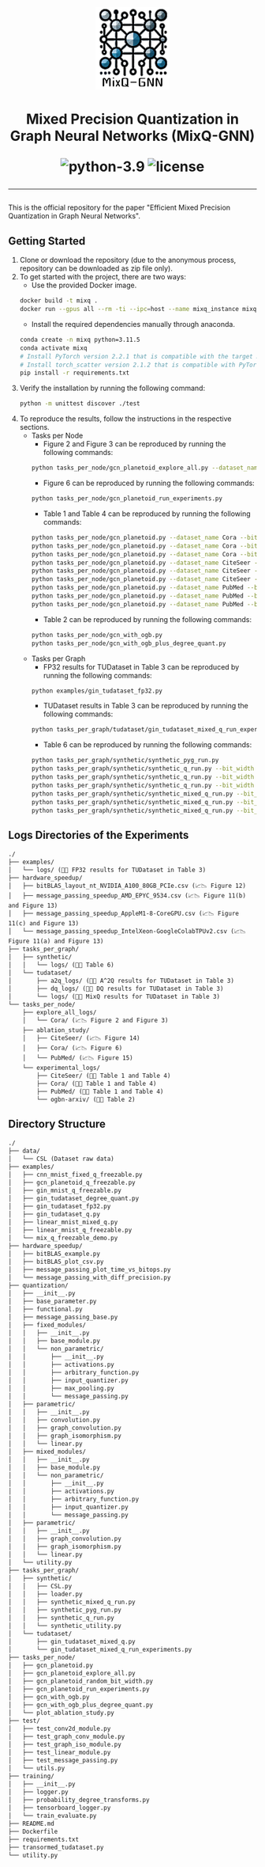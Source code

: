<div align="center">
<img src="./assets/MixQ-logo.png" width="150">

<h1> Mixed Precision Quantization in Graph Neural Networks (MixQ-GNN)

![python-3.9](https://img.shields.io/badge/python-3.11.5-blue)
![license](https://img.shields.io/badge/license-MIT-green)
_________________________
</div>

This is the official repository for the paper "Efficient Mixed Precision Quantization in Graph Neural Networks".

## Getting Started
1. Clone or download the repository (due to the anonymous process, repository can be downloaded as zip file only).
2. To get started with the project, there are two ways:
   * Use the provided Docker image.
   ```bash
   docker build -t mixq .
   docker run --gpus all --rm -ti --ipc=host --name mixq_instance mixq /bin/bash
   ```
   * Install the required dependencies manually through anaconda.
   ```bash
   conda create -n mixq python=3.11.5
   conda activate mixq
   # Install PyTorch version 2.2.1 that is compatible with the target machine
   # Install torch_scatter version 2.1.2 that is compatible with PyTorch
   pip install -r requirements.txt
   ```
3. Verify the installation by running the following command:
   ```bash
   python -m unittest discover ./test
   ```
4. To reproduce the results, follow the instructions in the respective sections.
   * Tasks per Node
     * Figure 2 and Figure 3 can be reproduced by running the following commands:
     ```bash
     python tasks_per_node/gcn_planetoid_explore_all.py --dataset_name Cora
     ```
     * Figure 6 can be reproduced by running the following commands:
     ```bash
     python tasks_per_node/gcn_planetoid_run_experiments.py
     ```
     * Table 1 and Table 4 can be reproduced by running the following commands:
     ```bash
     python tasks_per_node/gcn_planetoid.py --dataset_name Cora --bit_width_lambda -0.000000001
     python tasks_per_node/gcn_planetoid.py --dataset_name Cora --bit_width_lambda 0.1
     python tasks_per_node/gcn_planetoid.py --dataset_name Cora --bit_width_lambda 1.0
     python tasks_per_node/gcn_planetoid.py --dataset_name CiteSeer --bit_width_lambda -0.000000001
     python tasks_per_node/gcn_planetoid.py --dataset_name CiteSeer --bit_width_lambda 0.1
     python tasks_per_node/gcn_planetoid.py --dataset_name CiteSeer --bit_width_lambda 1.0
     python tasks_per_node/gcn_planetoid.py --dataset_name PubMed --bit_width_lambda -0.000000001
     python tasks_per_node/gcn_planetoid.py --dataset_name PubMed --bit_width_lambda 0.1
     python tasks_per_node/gcn_planetoid.py --dataset_name PubMed --bit_width_lambda 1.0
     ```
     * Table 2 can be reproduced by running the following commands:
     ```bash
     python tasks_per_node/gcn_with_ogb.py
     python tasks_per_node/gcn_with_ogb_plus_degree_quant.py
     ```
   * Tasks per Graph
     * FP32 results for TUDataset in Table 3 can be reproduced by running the following commands:
     ```bash
     python examples/gin_tudataset_fp32.py
     ```
     * TUDataset results in Table 3 can be reproduced by running the following commands:
     ```bash
     python tasks_per_graph/tudataset/gin_tudataset_mixed_q_run_experiments.py
     ```
     * Table 6 can be reproduced by running the following commands:
     ```bash
     python tasks_per_graph/synthetic/synthetic_pyg_run.py
     python tasks_per_graph/synthetic/synthetic_q_run.py --bit_width 1
     python tasks_per_graph/synthetic/synthetic_q_run.py --bit_width 2
     python tasks_per_graph/synthetic/synthetic_q_run.py --bit_width 4
     python tasks_per_graph/synthetic/synthetic_mixed_q_run.py --bit_width_lambda -0.0001
     python tasks_per_graph/synthetic/synthetic_mixed_q_run.py --bit_width_lambda 0.0
     python tasks_per_graph/synthetic/synthetic_mixed_q_run.py --bit_width_lambda 0.0001
     ```
     

## Logs Directories of the Experiments
```
./
├── examples/
│   └── logs/ (📄📝 FP32 results for TUDataset in Table 3)
├── hardware_speedup/
│   ├── bitBLAS_layout_nt_NVIDIA_A100_80GB_PCIe.csv (📈📉 Figure 12)
│   ├── message_passing_speedup_AMD_EPYC_9534.csv (📈📉 Figure 11(b) and Figure 13)
│   ├── message_passing_speedup_AppleM1-8-CoreGPU.csv (📈📉 Figure 11(c) and Figure 13)
│   └── message_passing_speedup_IntelXeon-GoogleColabTPUv2.csv (📈📉 Figure 11(a) and Figure 13)
├── tasks_per_graph/
│   ├── synthetic/
│   │   └── logs/ (📄📝 Table 6)
│   └── tudataset/
│       ├── a2q_logs/ (📄📝 A^2Q results for TUDataset in Table 3)
│       ├── dq_logs/ (📄📝 DQ results for TUDataset in Table 3)
│       └── logs/ (📄📝 MixQ results for TUDataset in Table 3)
└── tasks_per_node/
    ├── explore_all_logs/
    │   └── Cora/ (📈📉 Figure 2 and Figure 3)
    ├── ablation_study/
    │   ├── CiteSeer/ (📈📉 Figure 14)
    │   ├── Cora/ (📈📉 Figure 6)
    │   └── PubMed/ (📈📉 Figure 15)
    └── experimental_logs/
        ├── CiteSeer/ (📄📝 Table 1 and Table 4)
        ├── Cora/ (📄📝 Table 1 and Table 4)
        ├── PubMed/ (📄📝 Table 1 and Table 4)
        └── ogbn-arxiv/ (📄📝 Table 2)

```

## Directory Structure
```
./
├── data/
│   └── CSL (Dataset raw data)
├── examples/
│   ├── cnn_mnist_fixed_q_freezable.py
│   ├── gcn_planetoid_q_freezable.py
│   ├── gin_mnist_q_freezable.py
│   ├── gin_tudataset_degree_quant.py
│   ├── gin_tudataset_fp32.py
│   ├── gin_tudataset_q.py
│   ├── linear_mnist_mixed_q.py
│   ├── linear_mnist_q_freezable.py
│   └── mix_q_freezable_demo.py
├── hardware_speedup/
│   ├── bitBLAS_example.py
│   ├── bitBLAS_plot_csv.py
│   ├── message_passing_plot_time_vs_bitops.py
│   └── message_passing_with_diff_precision.py
├── quantization/
│   ├── __init__.py
│   ├── base_parameter.py
│   ├── functional.py
│   ├── message_passing_base.py
│   ├── fixed_modules/
│   │   ├── __init__.py
│   │   ├── base_module.py
│   │   └── non_parametric/
│   │       ├── __init__.py
│   │       ├── activations.py
│   │       ├── arbitrary_function.py
│   │       ├── input_quantizer.py
│   │       ├── max_pooling.py
│   │       └── message_passing.py
│   ├── parametric/
│   │   ├── __init__.py
│   │   ├── convolution.py
│   │   ├── graph_convolution.py
│   │   ├── graph_isomorphism.py
│   │   └── linear.py
│   ├── mixed_modules/
│   │   ├── __init__.py
│   │   ├── base_module.py
│   │   └── non_parametric/
│   │       ├── __init__.py
│   │       ├── activations.py
│   │       ├── arbitrary_function.py
│   │       ├── input_quantizer.py
│   │       └── message_passing.py
│   ├── parametric/
│   │   ├── __init__.py
│   │   ├── graph_convolution.py
│   │   ├── graph_isomorphism.py
│   │   └── linear.py
│   └── utility.py
├── tasks_per_graph/
│   ├── synthetic/
│   │   ├── CSL.py
│   │   ├── loader.py
│   │   ├── synthetic_mixed_q_run.py
│   │   ├── synthetic_pyg_run.py
│   │   ├── synthetic_q_run.py
│   │   └── synthetic_utility.py
│   └── tudataset/
│       ├── gin_tudataset_mixed_q.py
│       └── gin_tudataset_mixed_q_run_experiments.py
├── tasks_per_node/
│   ├── gcn_planetoid.py
│   ├── gcn_planetoid_explore_all.py
│   ├── gcn_planetoid_random_bit_width.py
│   ├── gcn_planetoid_run_experiments.py
│   ├── gcn_with_ogb.py
│   ├── gcn_with_ogb_plus_degree_quant.py
│   └── plot_ablation_study.py
├── test/
│   ├── test_conv2d_module.py
│   ├── test_graph_conv_module.py
│   ├── test_graph_iso_module.py
│   ├── test_linear_module.py
│   ├── test_message_passing.py
│   └── utils.py
├── training/
│   ├── __init__.py
│   ├── logger.py
│   ├── probability_degree_transforms.py
│   ├── tensorboard_logger.py
│   └── train_evaluate.py
├── README.md
├── Dockerfile
├── requirements.txt
├── transormed_tudataset.py
└── utility.py
```
